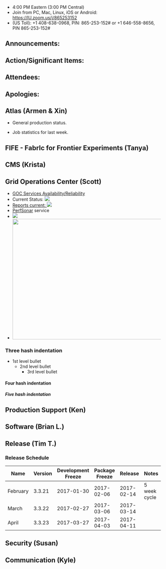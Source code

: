    * 4:00 PM Eastern (3:00 PM Central)
   * Join from PC, Mac, Linux, iOS or Android: https://IU.zoom.us/j/865253152
   * (US Toll): +1 408-638-0968, PIN: 865-253-152# or +1 646-558-8656, PIN 865-253-152#

## Announcements: 

## Action/Significant Items: 

## Attendees: 

## Apologies:

## Atlas (Armen & Xin)  

   * General production status. 
      
   * Job statistics for last week.     


## FIFE - FabrIc for Frontier Experiments (Tanya)

## CMS (Krista)

## Grid Operations Center (Scott)
   * [GOC Services Availability/Reliability](http://tinyurl.com/pre26vw)
   * Current Status: [<img src="http://monitor.grid.iu.edu/availability/production_status.png">](http://monitor.grid.iu.edu/availability/production.html)
   * <a href="http://reports.grid.iu.edu/reports/">Reports current: <img src="http://steige.grid.iu.edu/steige/status_reports.png"></a>
   * [PerfSonar](http://maddash.aglt2.org/maddash-webui/index.cgi?dashboard=OSG%20Grid%20Operations%20Center%20Test%20Mesh%20Config) service
   * <img src="http://gratiaweb1.grid.iu.edu/gratiastatic/today/osg_wall_hours.png"/>
   * <img src="http://osg-flock.grid.iu.edu/monitoring/condor/condor_7day.png" width='630' height='390'  /><br>

### Three hash indentation
   * 1st level bullet
      * 2nd level bullet
         * 3rd level bullet
     
#### Four hash indentation

##### Five hash indentation

## Production Support (Ken)

## Software (Brian L.)


## Release (Tim T.)
### Release Schedule
Name | Version | Development Freeze	| Package Freeze	| Release	| Notes
--------- | ---------- | ------ | ------ | -------- | ---------
February	| 3.3.21	| 2017-01-30	| 2017-02-06	| 2017-02-14	| 5 week cycle
March	| 3.3.22	| 2017-02-27	| 2017-03-06	| 2017-03-14	 
April	| 3.3.23	| 2017-03-27	| 2017-04-03	| 2017-04-11	 

## Security (Susan)

## Communication (Kyle)

